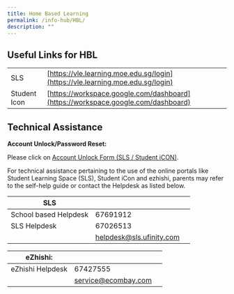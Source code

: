 ```yaml
---
title: Home Based Learning
permalink: /info-hub/HBL/
description: ""
---
```

Useful Links for HBL
--------------------

| ||
| -------- | -------- |
| SLS     | [https://vle.learning.moe.edu.sg/login](https://vle.learning.moe.edu.sg/login)     | 
| Student Icon|[https://workspace.google.com/dashboard](https://workspace.google.com/dashboard)

Technical Assistance
--------------------

**Account Unlock/Password Reset:**

Please click on [Account Unlock Form (SLS / Student iCON)](https://form.gov.sg/#!/61e4c58f80623800135f5afb).

  

For technical assistance pertaining to the use of the online portals like Student Learning Space (SLS), Student iCon and ezhishi, parents may refer to the self-help guide or contact the Helpdesk as listed below.


| **SLS** | | |
| -------- | -------- | -------- |
| School based Helpdesk     | 	67691912     |
|SLS Helpdesk|	67026513
||[helpdesk@sls.ufinity.com](mailto:helpdesk@sls.ufinity.com)

| **eZhishi:**| | |
| -------- | -------- | -------- |
|eZhishi Helpdesk|	67427555
||[service@ecombay.com](mailto:service@ecombay.com)
